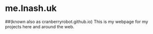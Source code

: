 # me.lnash.uk
##(known also as cranberryrobot.github.io)
This is my webpage for my projects here and around the web.
